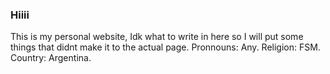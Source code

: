 ### Hiiii
This is my personal website, Idk what to write in here so I will put some things that didnt make it to the actual page.
Pronnouns: Any.
Religion: FSM.
Country: Argentina.
